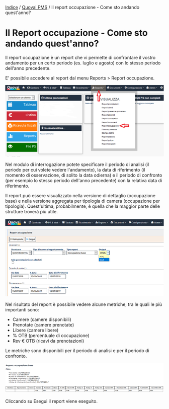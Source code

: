 [Indice](index.html) / [Quovai PMS](quovai-pms-it.md) / Il report occupazione - Come sto andando quest'anno?


# Il Report occupazione - Come sto andando quest'anno?

Il report occupazione è un report che vi permette di confrontare il vostro andamento per un certo periodo (es. luglio e agosto) con lo stesso periodo dell'anno precedente.

E' possibile accedere al report dal menu Reports > Report occupazione.

![](images/report-occupazione-001.png)

Nel modulo di interrogazione potete specificare il periodo di analisi (il periodo per cui volete vedere l'andamento), la data di riferimento (il momento di osservazione, di solito la data odierna) e il periodo di confronto (per esempio lo stesso periodo dell'anno precedente) con la relativa data di riferimento.

Il report può essere visualizzato nella versione di dettaglio (occupazione base) e nella versione aggregata per tipologia di camera (occupazione per tipologia). Quest'ultima, probabilmente, è quella che la maggior parte delle strutture troverà più utile.

![](images/report-occupazione-002.png)

Nel risultato del report è possibile vedere alcune metriche, tra le quali le più importanti sono:

-   Camere (camere disponibili)
-   Prenotate (camere prenotate)
-   Libere (camere libere)
-   % OTB (percentuale di occupazione)
-   Rev € OTB (ricavi da prenotazioni)

Le metriche sono disponibili per il periodo di analisi e per il periodo di confronto.

![](images/report-occupazione-003.png)

Cliccando su Esegui il report viene eseguito.